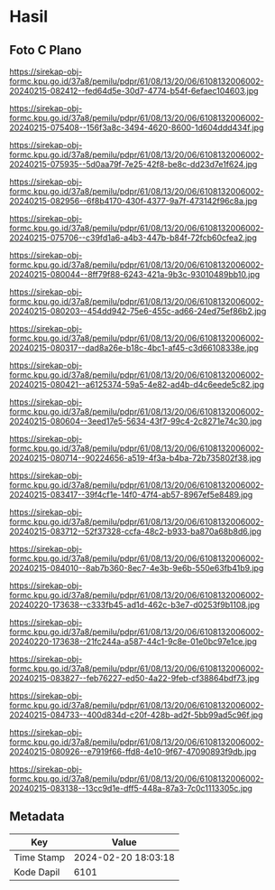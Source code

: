 # Hasil

## Foto C Plano

https://sirekap-obj-formc.kpu.go.id/37a8/pemilu/pdpr/61/08/13/20/06/6108132006002-20240215-082412--fed64d5e-30d7-4774-b54f-6efaec104603.jpg

https://sirekap-obj-formc.kpu.go.id/37a8/pemilu/pdpr/61/08/13/20/06/6108132006002-20240215-075408--156f3a8c-3494-4620-8600-1d604ddd434f.jpg

https://sirekap-obj-formc.kpu.go.id/37a8/pemilu/pdpr/61/08/13/20/06/6108132006002-20240215-075935--5d0aa79f-7e25-42f8-be8c-dd23d7e1f624.jpg

https://sirekap-obj-formc.kpu.go.id/37a8/pemilu/pdpr/61/08/13/20/06/6108132006002-20240215-082956--6f8b4170-430f-4377-9a7f-473142f96c8a.jpg

https://sirekap-obj-formc.kpu.go.id/37a8/pemilu/pdpr/61/08/13/20/06/6108132006002-20240215-075706--c39fd1a6-a4b3-447b-b84f-72fcb60cfea2.jpg

https://sirekap-obj-formc.kpu.go.id/37a8/pemilu/pdpr/61/08/13/20/06/6108132006002-20240215-080044--8ff79f88-6243-421a-9b3c-93010489bb10.jpg

https://sirekap-obj-formc.kpu.go.id/37a8/pemilu/pdpr/61/08/13/20/06/6108132006002-20240215-080203--454dd942-75e6-455c-ad66-24ed75ef86b2.jpg

https://sirekap-obj-formc.kpu.go.id/37a8/pemilu/pdpr/61/08/13/20/06/6108132006002-20240215-080317--dad8a26e-b18c-4bc1-af45-c3d66108338e.jpg

https://sirekap-obj-formc.kpu.go.id/37a8/pemilu/pdpr/61/08/13/20/06/6108132006002-20240215-080421--a6125374-59a5-4e82-ad4b-d4c6eede5c82.jpg

https://sirekap-obj-formc.kpu.go.id/37a8/pemilu/pdpr/61/08/13/20/06/6108132006002-20240215-080604--3eed17e5-5634-43f7-99c4-2c8271e74c30.jpg

https://sirekap-obj-formc.kpu.go.id/37a8/pemilu/pdpr/61/08/13/20/06/6108132006002-20240215-080714--90224656-a519-4f3a-b4ba-72b735802f38.jpg

https://sirekap-obj-formc.kpu.go.id/37a8/pemilu/pdpr/61/08/13/20/06/6108132006002-20240215-083417--39f4cf1e-14f0-47f4-ab57-8967ef5e8489.jpg

https://sirekap-obj-formc.kpu.go.id/37a8/pemilu/pdpr/61/08/13/20/06/6108132006002-20240215-083712--52f37328-ccfa-48c2-b933-ba870a68b8d6.jpg

https://sirekap-obj-formc.kpu.go.id/37a8/pemilu/pdpr/61/08/13/20/06/6108132006002-20240215-084010--8ab7b360-8ec7-4e3b-9e6b-550e63fb41b9.jpg

https://sirekap-obj-formc.kpu.go.id/37a8/pemilu/pdpr/61/08/13/20/06/6108132006002-20240220-173638--c333fb45-ad1d-462c-b3e7-d0253f9b1108.jpg

https://sirekap-obj-formc.kpu.go.id/37a8/pemilu/pdpr/61/08/13/20/06/6108132006002-20240220-173638--21fc244a-a587-44c1-9c8e-01e0bc97e1ce.jpg

https://sirekap-obj-formc.kpu.go.id/37a8/pemilu/pdpr/61/08/13/20/06/6108132006002-20240215-083827--feb76227-ed50-4a22-9feb-cf38864bdf73.jpg

https://sirekap-obj-formc.kpu.go.id/37a8/pemilu/pdpr/61/08/13/20/06/6108132006002-20240215-084733--400d834d-c20f-428b-ad2f-5bb99ad5c96f.jpg

https://sirekap-obj-formc.kpu.go.id/37a8/pemilu/pdpr/61/08/13/20/06/6108132006002-20240215-080926--e7919f66-ffd8-4e10-9f67-47090893f9db.jpg

https://sirekap-obj-formc.kpu.go.id/37a8/pemilu/pdpr/61/08/13/20/06/6108132006002-20240215-083138--13cc9d1e-dff5-448a-87a3-7c0c1113305c.jpg


## Metadata

| Key        | Value               |
| ---------- | ------------------- |
| Time Stamp | 2024-02-20 18:03:18 |
| Kode Dapil | 6101                |



